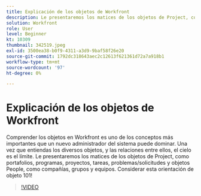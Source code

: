 ```yaml
---
title: Explicación de los objetos de Workfront
description: Le presentaremos los matices de los objetos de Project, como portafolios, programas, proyectos, tareas, problemas/solicitudes y objetos People, como compañías, grupos y equipos.
solution: Workfront
role: User
level: Beginner
kt: 10309
thumbnail: 342519.jpeg
exl-id: 3500ea38-b0f9-4311-a3d9-9baf58f26e20
source-git-commit: 1792dc318643aec2c12613f621361d72a7a918b1
workflow-type: tm+mt
source-wordcount: '97'
ht-degree: 0%

---
```


# Explicación de los objetos de Workfront

Comprender los objetos en Workfront es uno de los conceptos más importantes que un nuevo administrador del sistema puede dominar. Una vez que entiendas los diversos objetos, y las relaciones entre ellos, el cielo es el límite. Le presentaremos los matices de los objetos de Project, como portafolios, programas, proyectos, tareas, problemas/solicitudes y objetos People, como compañías, grupos y equipos. Considerar esta orientación de objeto 101!

>[!VIDEO](https://video.tv.adobe.com/v/342519/?quality=12&learn=on)
